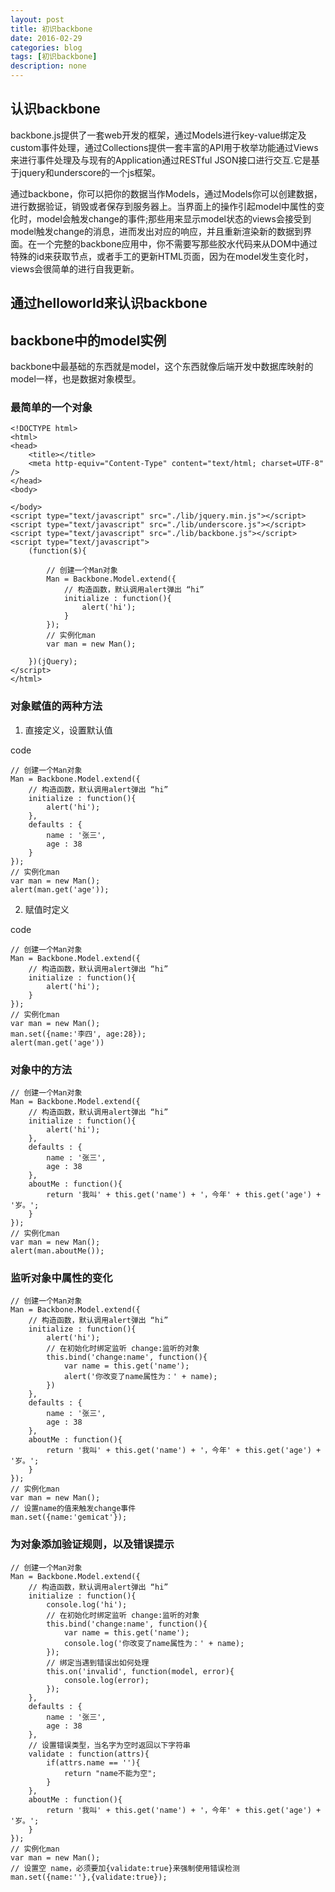 ```yaml
---
layout: post
title: 初识backbone
date: 2016-02-29
categories: blog
tags: [初识backbone]
description: none
---
```


## 认识backbone

backbone.js提供了一套web开发的框架，通过Models进行key-value绑定及custom事件处理，通过Collections提供一套丰富的API用于枚举功能通过Views来进行事件处理及与现有的Application通过RESTful JSON接口进行交互.它是基于jquery和underscore的一个js框架。

通过backbone，你可以把你的数据当作Models，通过Models你可以创建数据，进行数据验证，销毁或者保存到服务器上。当界面上的操作引起model中属性的变化时，model会触发change的事件;那些用来显示model状态的views会接受到model触发change的消息，进而发出对应的响应，并且重新渲染新的数据到界面。在一个完整的backbone应用中，你不需要写那些胶水代码来从DOM中通过特殊的id来获取节点，或者手工的更新HTML页面，因为在model发生变化时，views会很简单的进行自我更新。

## 通过helloworld来认识backbone

## backbone中的model实例

backbone中最基础的东西就是model，这个东西就像后端开发中数据库映射的model一样，也是数据对象模型。

### 最简单的一个对象

    <!DOCTYPE html>
    <html>
    <head>
        <title></title>
        <meta http-equiv="Content-Type" content="text/html; charset=UTF-8" />
    </head>
    <body>

    </body>
    <script type="text/javascript" src="./lib/jquery.min.js"></script>
    <script type="text/javascript" src="./lib/underscore.js"></script>
    <script type="text/javascript" src="./lib/backbone.js"></script>
    <script type="text/javascript">
        (function($){
            
            // 创建一个Man对象
            Man = Backbone.Model.extend({
                // 构造函数，默认调用alert弹出 “hi”
                initialize : function(){
                    alert('hi');
                }
            });
            // 实例化man
            var man = new Man();

        })(jQuery);
    </script>
    </html>

### 对象赋值的两种方法

1. 直接定义，设置默认值

code

    // 创建一个Man对象
    Man = Backbone.Model.extend({
        // 构造函数，默认调用alert弹出 “hi”
        initialize : function(){
            alert('hi');
        },
        defaults : {
            name : '张三',
            age : 38
        }
    });
    // 实例化man
    var man = new Man();
    alert(man.get('age'));

2. 赋值时定义

code

    // 创建一个Man对象
    Man = Backbone.Model.extend({
        // 构造函数，默认调用alert弹出 “hi”
        initialize : function(){
            alert('hi');
        }
    });
    // 实例化man
    var man = new Man();
    man.set({name:'李四', age:28});
    alert(man.get('age'))

### 对象中的方法

    // 创建一个Man对象
    Man = Backbone.Model.extend({
        // 构造函数，默认调用alert弹出 “hi”
        initialize : function(){
            alert('hi');
        },
        defaults : {
            name : '张三',
            age : 38
        },
        aboutMe : function(){
            return '我叫' + this.get('name') + '，今年' + this.get('age') + '岁。';
        }
    });
    // 实例化man
    var man = new Man();
    alert(man.aboutMe());

### 监听对象中属性的变化

    // 创建一个Man对象
    Man = Backbone.Model.extend({
        // 构造函数，默认调用alert弹出 “hi”
        initialize : function(){
            alert('hi');
            // 在初始化时绑定监听 change:监听的对象
            this.bind('change:name', function(){
                var name = this.get('name');
                alert('你改变了name属性为：' + name);
            })
        },
        defaults : {
            name : '张三',
            age : 38
        },
        aboutMe : function(){
            return '我叫' + this.get('name') + '，今年' + this.get('age') + '岁。';
        }
    });
    // 实例化man
    var man = new Man();
    // 设置name的值来触发change事件
    man.set({name:'gemicat'});

### 为对象添加验证规则，以及错误提示

    // 创建一个Man对象
    Man = Backbone.Model.extend({
        // 构造函数，默认调用alert弹出 “hi”
        initialize : function(){
            console.log('hi');
            // 在初始化时绑定监听 change:监听的对象
            this.bind('change:name', function(){
                var name = this.get('name');
                console.log('你改变了name属性为：' + name);
            });
            // 绑定当遇到错误出如何处理
            this.on('invalid', function(model, error){
                console.log(error);
            });
        },
        defaults : {
            name : '张三',
            age : 38
        },
        // 设置错误类型，当名字为空时返回以下字符串
        validate : function(attrs){
            if(attrs.name == ''){
                return "name不能为空";
            }
        },
        aboutMe : function(){
            return '我叫' + this.get('name') + '，今年' + this.get('age') + '岁。';
        }
    });
    // 实例化man
    var man = new Man();
    // 设置空 name，必须要加{validate:true}来强制使用错误检测
    man.set({name:''},{validate:true});

